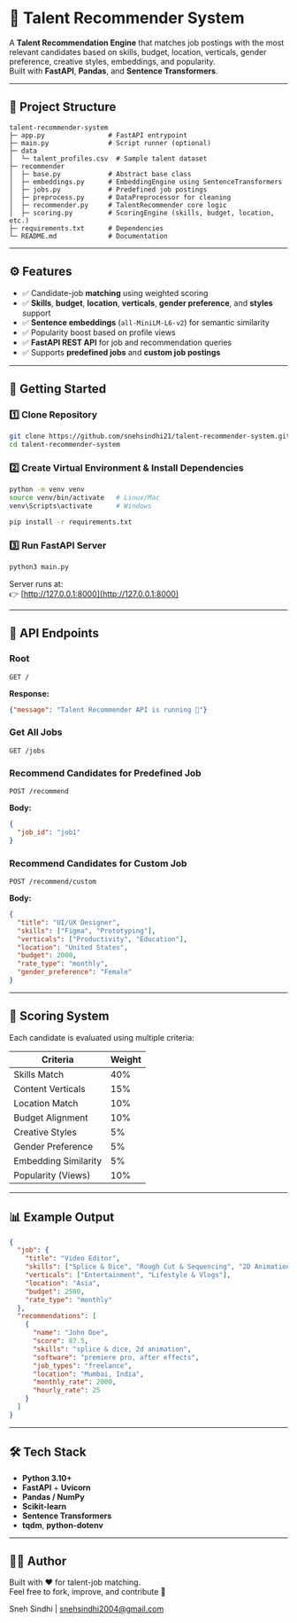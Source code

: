 # 🎯 Talent Recommender System

A **Talent Recommendation Engine** that matches job postings with the most relevant candidates based on skills, budget, location, verticals, gender preference, creative styles, embeddings, and popularity.  
Built with **FastAPI**, **Pandas**, and **Sentence Transformers**.

---

## 📂 Project Structure
```
talent-recommender-system
├─ app.py                # FastAPI entrypoint
├─ main.py               # Script runner (optional)
├─ data
│  └─ talent_profiles.csv  # Sample talent dataset
├─ recommender
│  ├─ base.py            # Abstract base class
│  ├─ embeddings.py      # EmbeddingEngine using SentenceTransformers
│  ├─ jobs.py            # Predefined job postings
│  ├─ preprocess.py      # DataPreprocessor for cleaning
│  ├─ recommender.py     # TalentRecommender core logic
│  ├─ scoring.py         # ScoringEngine (skills, budget, location, etc.)
├─ requirements.txt      # Dependencies
└─ README.md             # Documentation
```

---

## ⚙️ Features
- ✅ Candidate-job **matching** using weighted scoring
- ✅ **Skills**, **budget**, **location**, **verticals**, **gender preference**, and **styles** support
- ✅ **Sentence embeddings** (`all-MiniLM-L6-v2`) for semantic similarity
- ✅ Popularity boost based on profile views
- ✅ **FastAPI REST API** for job and recommendation queries
- ✅ Supports **predefined jobs** and **custom job postings**

---

## 🚀 Getting Started

### 1️⃣ Clone Repository
```bash
git clone https://github.com/snehsindhi21/talent-recommender-system.git
cd talent-recommender-system
```

### 2️⃣ Create Virtual Environment & Install Dependencies
```bash
python -m venv venv
source venv/bin/activate   # Linux/Mac
venv\Scripts\activate      # Windows

pip install -r requirements.txt
```

### 3️⃣ Run FastAPI Server
```bash
python3 main.py
```

Server runs at:  
👉 [http://127.0.0.1:8000](http://127.0.0.1:8000)

---

## 📡 API Endpoints

### Root
```http
GET /
```
**Response:**
```json
{"message": "Talent Recommender API is running 🚀"}
```

### Get All Jobs
```http
GET /jobs
```

### Recommend Candidates for Predefined Job
```http
POST /recommend
```
**Body:**
```json
{
  "job_id": "job1"
}
```

### Recommend Candidates for Custom Job
```http
POST /recommend/custom
```
**Body:**
```json
{
  "title": "UI/UX Designer",
  "skills": ["Figma", "Prototyping"],
  "verticals": ["Productivity", "Education"],
  "location": "United States",
  "budget": 2000,
  "rate_type": "monthly",
  "gender_preference": "Female"
}
```

---

## 🧮 Scoring System
Each candidate is evaluated using multiple criteria:

| Criteria            | Weight |
|---------------------|--------|
| Skills Match        | 40%    |
| Content Verticals   | 15%    |
| Location Match      | 10%    |
| Budget Alignment    | 10%    |
| Creative Styles     | 5%     |
| Gender Preference   | 5%     |
| Embedding Similarity| 5%     |
| Popularity (Views)  | 10%    |

---

## 📊 Example Output
```json
{
  "job": {
    "title": "Video Editor",
    "skills": ["Splice & Dice", "Rough Cut & Sequencing", "2D Animation"],
    "verticals": ["Entertainment", "Lifestyle & Vlogs"],
    "location": "Asia",
    "budget": 2500,
    "rate_type": "monthly"
  },
  "recommendations": [
    {
      "name": "John Doe",
      "score": 87.5,
      "skills": "splice & dice, 2d animation",
      "software": "premiere pro, after effects",
      "job_types": "freelance",
      "location": "Mumbai, India",
      "monthly_rate": 2000,
      "hourly_rate": 25
    }
  ]
}
```

---

## 🛠️ Tech Stack
- **Python 3.10+**
- **FastAPI** + **Uvicorn**
- **Pandas / NumPy**
- **Scikit-learn**
- **Sentence Transformers**
- **tqdm**, **python-dotenv**

---

## 👨‍💻 Author
Built with ❤️ for talent-job matching.  
Feel free to fork, improve, and contribute 🚀

Sneh Sindhi | snehsindhi2004@gmail.com
